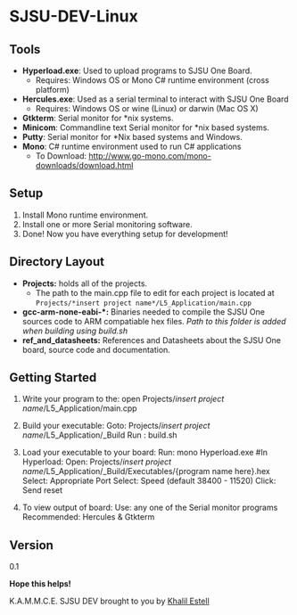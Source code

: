 SJSU-DEV-Linux
==============

Tools
-----------
 - **Hyperload.exe**: Used to upload programs to SJSU One Board.
	* Requires: Windows OS or Mono C# runtime environment (cross platform)
 - **Hercules.exe**: Used as a serial terminal to interact with SJSU One Board
    * Requires: Windows OS or wine (Linux) or darwin (Mac OS X)
 - **Gtkterm**: Serial monitor for *nix systems.
 - **Minicom**: Commandline text Serial monitor for *nix based systems.
 - **Putty**: Serial monitor for *Nix based systems and Windows.
 - **Mono**: C# runtime environment used to run C# applications
    * To Download: http://www.go-mono.com/mono-downloads/download.html

Setup
------------
 1. Install Mono runtime environment.
 2. Install one or more Serial monitoring software. 
 3. Done! Now you have everything setup for development!

Directory Layout
----------------------
 - **Projects:** holds all of the projects. 
    - The path to the main.cpp file to edit for each project is located at `Projects/*insert project name*/L5_Application/main.cpp`
 - **gcc-arm-none-eabi-*:** Binaries needed to compile the SJSU One sources code to ARM compatiable hex files. *Path to this folder is added when building using build.sh*
 - **ref_and_datasheets:** References and Datasheets about the SJSU One board, source code and documentation.

Getting Started
----------------------
 1. Write your program to the: 
        open Projects/*insert project name*/L5_Application/main.cpp

 2. Build your executable:
		Goto: Projects/*insert project name*/L5_Application/_Build
		Run : build.sh
 3. Load your executable to your board:
		Run: mono Hyperload.exe
        #In Hyperload:
		Open: Projects/*insert project name*/L5_Application/_Build/Executables/{program name here}.hex
		Select:	Appropriate Port
		Select:	Speed (default 38400 - 11520)
		Click:	Send reset
 4. To view output of board:
        Use: any one of the Serial monitor programs
        Recommended: Hercules & Gtkterm

Version
-------
0.1

**Hope this helps!**

K.A.M.M.C.E. SJSU DEV brought to you by
[Khalil Estell](http://kammce.io)
    